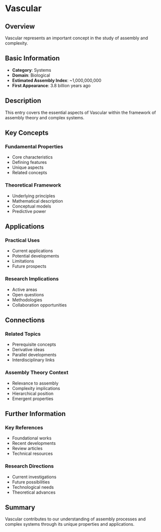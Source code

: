 # Vascular

## Overview

Vascular represents an important concept in the study of assembly and complexity.

## Basic Information

- **Category**: Systems
- **Domain**: Biological
- **Estimated Assembly Index**: ~1,000,000,000
- **First Appearance**: 3.8 billion years ago

## Description

This entry covers the essential aspects of Vascular within the framework of assembly theory and complex systems.

## Key Concepts

### Fundamental Properties
- Core characteristics
- Defining features
- Unique aspects
- Related concepts

### Theoretical Framework
- Underlying principles
- Mathematical description
- Conceptual models
- Predictive power

## Applications

### Practical Uses
- Current applications
- Potential developments
- Limitations
- Future prospects

### Research Implications
- Active areas
- Open questions
- Methodologies
- Collaboration opportunities

## Connections

### Related Topics
- Prerequisite concepts
- Derivative ideas
- Parallel developments
- Interdisciplinary links

### Assembly Theory Context
- Relevance to assembly
- Complexity implications
- Hierarchical position
- Emergent properties

## Further Information

### Key References
- Foundational works
- Recent developments
- Review articles
- Technical resources

### Research Directions
- Current investigations
- Future possibilities
- Technological needs
- Theoretical advances

## Summary

Vascular contributes to our understanding of assembly processes and complex systems through its unique properties and applications.
